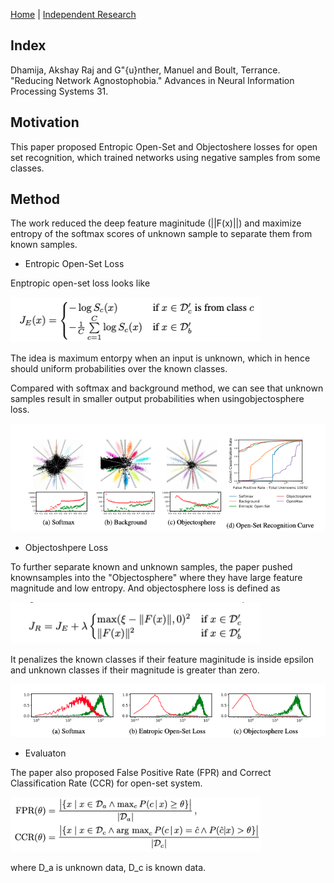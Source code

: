 [Home](https://clojia.github.io/) | [Independent Research](https://clojia.github.io/independent-research/) 

## Index
Dhamija, Akshay Raj and G\"{u}nther, Manuel and Boult, Terrance. "Reducing Network Agnostophobia." Advances in Neural Information Processing Systems 31.

## Motivation
This paper proposed Entropic Open-Set and Objectoshere losses for open set recognition, which trained networks using negative samples from some classes.

## Method

The work reduced the deep feature maginitude (\|\|F(x)\|\|) and maximize entropy of the softmax scores of unknown sample to separate them from known samples.

- Entropic Open-Set Loss

Enptropic open-set loss looks like 

<img src="images/objectosphere-enptropic.png" width="400"> 

The idea is maximum entorpy when an input is unknown, which in hence should uniform probabilities over the known classes.

Compared with softmax and background method, we can see that unknown samples result in smaller output probabilities when usingobjectosphere loss.

<img src="images/objectosphere-responses.png" width="700"> 

- Objectoshpere Loss

To further separate known and unknown samples, the paper pushed knownsamples into the "Objectosphere" where they have large feature magnitude and low entropy. And objectosphere loss is defined as

<img src="images/objectosphere-loss.png" width="400"> 

It penalizes the known classes if their feature maginitude is inside epsilon and unknown classes if their magnitude is greater than zero.

<img src="images/objectosphere-deep-feature=magnitudes.png" width="700"> 


- Evaluaton

The paper also proposed False Positive Rate (FPR) and Correct Classification Rate (CCR) for open-set system.

<img src="images/objectosphere-metrics.png" width="400"> 

where D_a is unknown data, D_c is known data.

